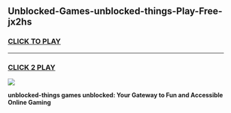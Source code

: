 
## Unblocked-Games-unblocked-things-Play-Free-jx2hs
<h3>
<a href="https://premium76.site?title=unblocked-things&ref=21A">CLICK TO PLAY</a></h3>
<hr>

<h3>
<a href="https://premium76.site?title=unblocked-things&ref=21A">CLICK 2 PLAY</a>
  
</h3>

<a href="https://premium76.site?title=unblocked-things&ref=21A"><img src="https://clearcache.store/games.png"></a>


**unblocked-things games unblocked: Your Gateway to Fun and Accessible Online Gaming**

